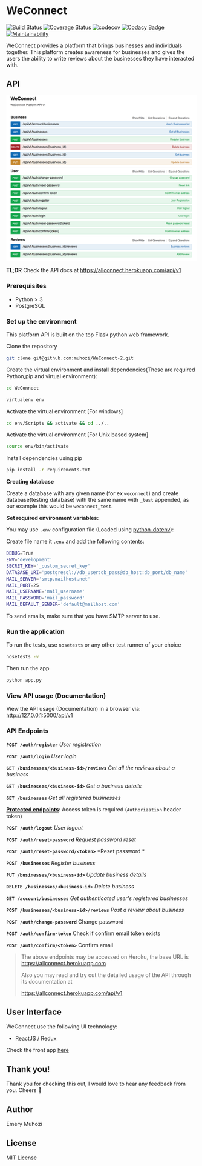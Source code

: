 # WeConnect 
[![Build Status](https://travis-ci.org/muhozi/WeConnect-2.svg?branch=master)](https://travis-ci.org/muhozi/WeConnect-2)
[![Coverage Status](https://coveralls.io/repos/github/muhozi/WeConnect-2/badge.svg)](https://coveralls.io/github/muhozi/WeConnect-2)
[![codecov](https://codecov.io/gh/muhozi/WeConnect-2/branch/master/graph/badge.svg)](https://codecov.io/gh/muhozi/WeConnect-2)
[![Codacy Badge](https://api.codacy.com/project/badge/Grade/430f61e8095c42978b9461b03b7570ae)](https://www.codacy.com/app/muhozi/WeConnect-2?utm_source=github.com&amp;utm_medium=referral&amp;utm_content=muhozi/WeConnect-2&amp;utm_campaign=Badge_Grade)
[![Maintainability](https://api.codeclimate.com/v1/badges/4fed0cd96ad48633a616/maintainability)](https://codeclimate.com/github/muhozi/WeConnect-2/maintainability)


WeConnect provides a platform that brings businesses and individuals together. This platform creates awareness for businesses and gives the users the ability to write reviews about the businesses they have interacted with. 

## API

![Docs](docs.png "Docs")



**TL**;**DR** Check the API docs at https://allconnect.herokuapp.com/api/v1 

### Prerequisites

* Python > 3
* PostgreSQL

### Set up the environment

This platform API is built on the top Flask python web framework.

Clone the repository

```sh
git clone git@github.com:muhozi/WeConnect-2.git
```

Create the virtual environment and install dependencies(These are required Python,pip and virtual environment):

```sh
cd WeConnect
```

```sh
virtualenv env
```

Activate the virtual environment [For windows]

```sh
cd env/Scripts && activate && cd ../..
```

Activate the virtual environment [For Unix based system]

```sh
source env/bin/activate
```

Install dependencies using pip

```sh
pip install -r requirements.txt
```

**Creating database**

Create a database with any given name (for ex `weconnect`) and create database(testing database) with the same name with `_test` appended, as our example this would be `weconnect_test`.

**Set required environment variables:**

You may use `.env` configuration file (Loaded using [python-dotenv](https://github.com/theskumar/python-dotenv)):

Create file name it `.env` and add the following contents:

```sh
DEBUG=True
ENV='development'
SECRET_KEY='_custom_secret_key'
DATABASE_URI='postgresql://db_user:db_pass@db_host:db_port/db_name'
MAIL_SERVER='smtp.mailhost.net'
MAIL_PORT=25
MAIL_USERNAME='mail_username'
MAIL_PASSWORD='mail_password'
MAIL_DEFAULT_SENDER='default@mailhost.com'
```

To send emails, make sure that you have SMTP server to use. 

### Run the application

To run the tests, use `nosetests` or any other test runner of your choice

```sh
nosetests -v
```

Then run the app

```sh
python app.py
```



### View API usage (Documentation)

View the API usage (Documentation) in a browser via: http://127.0.0.1:5000/api/v1



### API Endpoints

**`POST /auth/register`** *User registration*

**`POST /auth/login`** *User login*

**`GET /businesses/<business-id>/reviews`** *Get all the reviews about a business*

**`GET /businesses/<business-id>`** *Get a business details*

**`GET /businesses`** *Get all registered businesses*



<u>**Protected endpoints**</u>: Access token is required (`Authorization` header token)

**`POST /auth/logout`** *User logout*

**`POST /auth/reset-password`** *Request password reset*

**`POST /auth/reset-password/<token>`** *Reset password *

**`POST /businesses`** *Register business*

**`PUT /businesses/<business-id>`** *Update business details*

**`DELETE /businesses/<business-id>`** *Delete business*

**`GET /account/businesses`** *Get authenticated user's registered businesses*

**`POST /businesses/<business-id>/reviews`** *Post a review about business*

**`POST /auth/change-password`** Change password

**`POST /auth/confirm-token`** Check if confirm email token exists

**`POST /auth/confirm/<token>`** Confirm email









> The above endpoints may be accessed on Heroku, the base URL is https://allconnect.herokuapp.com
>
> Also you may read and try out the detailed usage of the API through its documentation at 
>
>  https://allconnect.herokuapp.com/api/v1





## User Interface

WeConnect use the following UI technology:

- ReactJS / Redux

Check the front app [here](https://connectship.herokuapp.com/)



## Thank you!

Thank you for checking this out, I would love to hear any feedback from you. Cheers 🎉

## Author

Emery Muhozi



## License

MIT License
